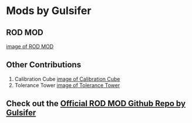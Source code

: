 # Mods by Gulsifer

## ROD MOD

[image of ROD MOD](images/Rook_ROD_MOD1.png)

## Other Contributions
1. Calibration Cube
[image of Calibration Cube](images/Calibration_Cube.png)
2. Tolerance Tower
[image of Tolerance Tower](images/TOLERANCE_TOWER.png)

## Check out the [Official ROD MOD Github Repo by Gulsifer](https://github.com/Gulsifer/Rook-3D-Printer-ROD-MOD)